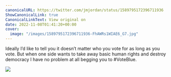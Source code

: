 ```yaml
---
canonicalURL: https://twitter.com/jmjordan/status/1589795172396711936
ShowCanonicalLink: true
CanonicalLinkText: View original on
date: 2022-11-08T01:41:20+00:00
cover:
  image: "/images/1589795172396711936-FhAWRs1WIAE6_G7.jpg"
---
```

Ideally I’d like to tell you it doesn’t matter who you vote for as long as you vote. But when one side wants to take away basic human rights and destroy democracy I have no problem at all begging you to #VoteBlue. 

![](/images/1589795172396711936-FhAWRs1WIAE6_G7.jpg)